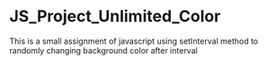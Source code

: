 # JS_Project_Unlimited_Color
This is a small assignment of javascript using setInterval method to randomly changing background color after interval
